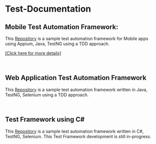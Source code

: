 # Test-Documentation

## Mobile Test Automation Framework:
  
<p> This <a href= "https://github.com/KaushD/AppiumMobileTest">Repository</a> is a sample test automation framework for Mobile apps using Appium, Java, TestNG using a TDD approach.</p>

<a href="https://docs.google.com/presentation/d/1sf0MenR9RGUSajwhqMyh2F9u5isD9UgC/edit?usp=drive_link&ouid=116985892271874217580&rtpof=true&sd=true)"> [Click here for more details]</a></p>

<br>

## Web Application Test Automation Framework

<p> This <a href= "https://github.com/KaushD/BDD_ProjectTest">Repository</a> is a sample test automation framework written in Java, TestNG, Selenium using a TDD approach.</p>

<br>

## Test Framework using C#

<p> This <a href= "https://github.com/KaushD/NUnitTest">Repository</a> is a sample test automation framework written in C#, TestNG, Selenium. This Test Framework development is still in-progress.</p>


